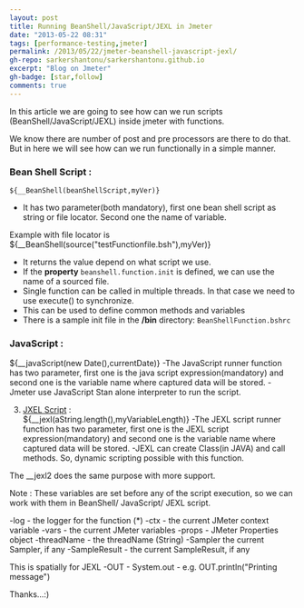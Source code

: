 ```yaml
---
layout: post
title: Running BeanShell/JavaScript/JEXL in Jmeter
date: "2013-05-22 08:31"
tags: [performance-testing,jmeter]
permalink: /2013/05/22/jmeter-beanshell-javascript-jexl/
gh-repo: sarkershantonu/sarkershantonu.github.io
excerpt: "Blog on Jmeter"
gh-badge: [star,follow]
comments: true
---
```

In this article we are going to see how can we run scripts (BeanShell/JavaScript/JEXL) inside jmeter with functions. 

We know there are number of post and pre processors are there to do that. But in here we will see how can we run functionally in a simple manner.

### Bean Shell Script : 

```
${__BeanShell(beanShellScript,myVer)}
``` 

- It has two parameter(both mandatory), first one bean shell script as string or file locator. Second one the name of variable. 

Example with file locator is
${__BeanShell(source("testFunctionfile.bsh"),myVer)} 

- It returns the value depend on what script we use.
- If the **property** ```beanshell.function.init``` is defined, we can use the name of a sourced file. 
- Single function can be called in multiple threads. In that case we need to use execute() to synchronize.
- This can be used to define common methods and variables 
- There is a sample init file in the **/bin** directory: ```BeanShellFunction.bshrc```

### JavaScript : 
${__javaScript(new Date(),currentDate)}
-The JavaScript runner function has two parameter, first one is the java script expression(mandatory) and second one is the variable name where captured data will be stored.
-Jmeter use JavaScript Stan alone interpreter to run the script.

3. [JXEL Script](http://commons.apache.org/proper/commons-jexl/) :  
${__jexl(aString.length(),myVariableLength)}
 -The JEXL script runner function has two parameter, first one is the JEXL script expression(mandatory) and second one is the variable name where captured data will be stored.
 -JEXL can create Class(in JAVA) and call methods. So, dynamic scripting possible with this function. 

The __jexl2 does the same purpose with more support. 

Note : These variables are set before any of the script execution, so we can work with them in BeanShell/ JavaScript/ JEXL script.

-log - the logger for the function (*)
-ctx - the current JMeter context variable
-vars - the current JMeter variables
-props - JMeter Properties object
-threadName - the threadName (String)
-Sampler the current Sampler, if any
-SampleResult - the current SampleResult, if any

This is spatially for JEXL 
-OUT - System.out - e.g. OUT.println("Printing message")

Thanks...:)